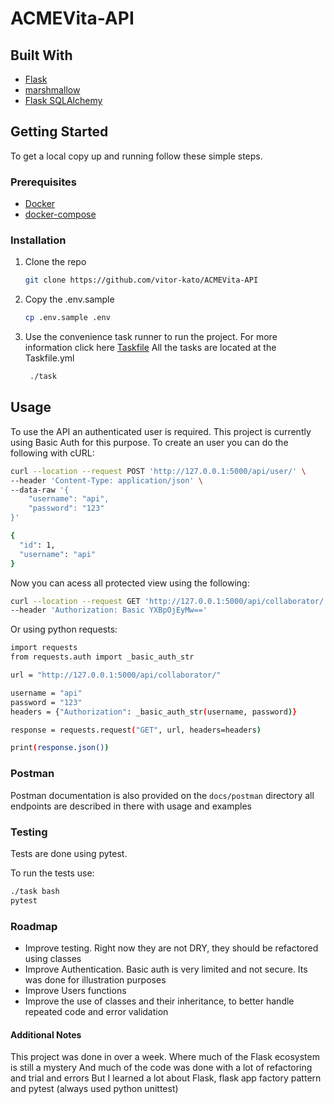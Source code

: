 # ACMEVita-API

## Built With

- [Flask](https://flask.palletsprojects.com/en/1.1.x/)
- [marshmallow](https://marshmallow.readthedocs.io/en/stable/)
- [Flask SQLAlchemy](https://flask-sqlalchemy.palletsprojects.com/en/2.x/)

## Getting Started

To get a local copy up and running follow these simple steps.

### Prerequisites

- [Docker](https://docs.docker.com/get-docker/)
- [docker-compose](https://docs.docker.com/compose/install/)

### Installation

1. Clone the repo

   ```sh
   git clone https://github.com/vitor-kato/ACMEVita-API
   ```

2. Copy the .env.sample

   ```sh
   cp .env.sample .env
   ```

3. Use the convenience task runner to run the project.
   For more information click here [Taskfile](https://taskfile.dev)
   All the tasks are located at the Taskfile.yml

   ```sh
    ./task
   ```

## Usage

To use the API an authenticated user is required. This project is currently using Basic Auth for this purpose.
To create an user you can do the following with cURL:

```sh
curl --location --request POST 'http://127.0.0.1:5000/api/user/' \
--header 'Content-Type: application/json' \
--data-raw '{
    "username": "api",
    "password": "123"
}'

{
  "id": 1,
  "username": "api"
}


```

Now you can acess all protected view using the following:

```sh
curl --location --request GET 'http://127.0.0.1:5000/api/collaborator/' \
--header 'Authorization: Basic YXBpOjEyMw=='
```

Or using python requests:

```sh
import requests
from requests.auth import _basic_auth_str

url = "http://127.0.0.1:5000/api/collaborator/"

username = "api"
password = "123"
headers = {"Authorization": _basic_auth_str(username, password)}

response = requests.request("GET", url, headers=headers)

print(response.json())
```

### Postman

Postman documentation is also provided on the `docs/postman` directory
all endpoints are described in there with usage and examples

### Testing

Tests are done using pytest.

To run the tests use:

```sh
./task bash
pytest
```

### Roadmap

- Improve testing. Right now they are not DRY, they should be refactored using classes
- Improve Authentication. Basic auth is very limited and not secure. Its was done for illustration purposes
- Improve Users functions
- Improve the use of classes and their inheritance, to better handle repeated code and error validation

#### Additional Notes

This project was done in over a week. Where much of the Flask ecosystem is still a mystery
And much of the code was done with a lot of refactoring and trial and errors
But I learned a lot about Flask, flask app factory pattern and pytest (always used python unittest)
